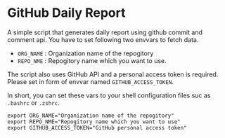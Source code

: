 # GitHub Daily Report

A simple script that generates daily report using github commit and comment api.
You have to set following two envvars to fetch data.

- `ORG_NAME` : Organization name of the repogitory
- `REPO_NME` : Repogitory name which you want to use.

The script also uses GitHub API and a personal access token is required.
Please set in form of envvar named `GITHUB_ACCESS_TOKEN`.

In short, you can set these vars to your shell configuration files suc as `.bashrc` or `.zshrc`.

```shell
export ORG_NAME="Organization name of the repogitory"
export REPO_NME="Repogitory name which you want to use"
export GITHUB_ACCESS_TOKEN="GitHub personal access token"
```

